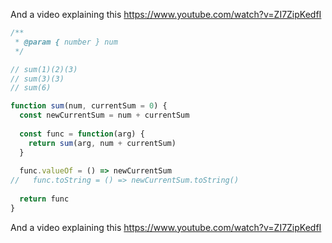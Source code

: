 And a video explaining this https://www.youtube.com/watch?v=ZI7ZipKedfI

```js
/**
 * @param { number } num
 */

// sum(1)(2)(3)
// sum(3)(3)
// sum(6)

function sum(num, currentSum = 0) {
  const newCurrentSum = num + currentSum
  
  const func = function(arg) {
    return sum(arg, num + currentSum)
  }
  
  func.valueOf = () => newCurrentSum
//   func.toString = () => newCurrentSum.toString()
  
  return func
}

```

And a video explaining this https://www.youtube.com/watch?v=ZI7ZipKedfI
